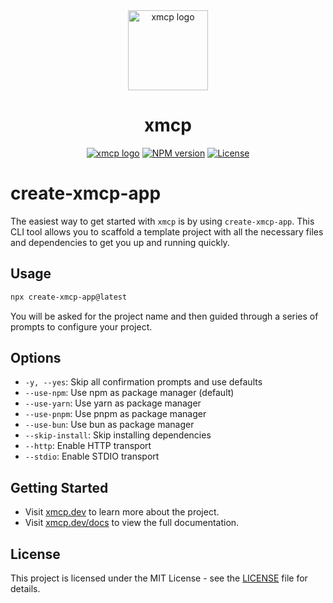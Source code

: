 <div align="center">
  <a href="https://xmcp.dev">
    <picture>
      <source media="(prefers-color-scheme: dark)" srcset="https://assets.basehub.com/bf7c3bb1/303b8a62053c9d86ca3b972b5597ab5c/x.png">
      <img alt="xmcp logo" src="https://assets.basehub.com/bf7c3bb1/303b8a62053c9d86ca3b972b5597ab5c/x.png" height="128">
    </picture>
  </a>
  <h1>xmcp</h1>

<a href="https://basement.studio"><img alt="xmcp logo" src="https://img.shields.io/badge/MADE%20BY%20basement.studio-000000.svg?style=for-the-badge&labelColor=000"></a>
<a href="https://www.npmjs.com/package/create-xmcp-app"><img alt="NPM version" src="https://img.shields.io/npm/v/xmcp.svg?style=for-the-badge&labelColor=000000"></a>
<a href="https://github.com/basementstudio/xmcp/blob/main/license.md"><img alt="License" src="https://img.shields.io/npm/l/xmcp.svg?style=for-the-badge&labelColor=000000"></a>

</div>

# create-xmcp-app

The easiest way to get started with `xmcp` is by using `create-xmcp-app`. This CLI tool allows you to scaffold a template project with all the necessary files and dependencies to get you up and running quickly.

## Usage

```bash
npx create-xmcp-app@latest
```

You will be asked for the project name and then guided through a series of prompts to configure your project.

## Options

- `-y, --yes`: Skip all confirmation prompts and use defaults
- `--use-npm`: Use npm as package manager (default)
- `--use-yarn`: Use yarn as package manager
- `--use-pnpm`: Use pnpm as package manager
- `--use-bun`: Use bun as package manager
- `--skip-install`: Skip installing dependencies
- `--http`: Enable HTTP transport
- `--stdio`: Enable STDIO transport

## Getting Started

- Visit [xmcp.dev](https://xmcp.dev) to learn more about the project.
- Visit [xmcp.dev/docs](https://xmcp.dev/docs) to view the full documentation.

## License

This project is licensed under the MIT License - see the [LICENSE](<[LICENSE](https://github.com/basementstudio/xmcp/blob/main/license.md)>) file for details.
